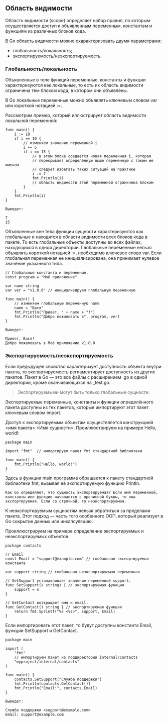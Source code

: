 ## Область видимости

Область видимости (scope) определяет набор правил, по которым осуществляется доступ к объявленным переменным, константам и функциям из различных блоков кода. 

В Go область видимости можно охарактеризовать двумя параметрами:
* глобальность/локальность;
* экспортируемость/неэкспортируемость.

### Глобальность/локальность

Объявленные в теле функций переменные, константы и функции характеризуются как локальные, то есть их область видимости ограничена тем блоком кода, в котором они объявлены. 

В Go локальные переменные можно объявлять ключевым словом var или короткой нотацией :=. 

Рассмотрим пример, который иллюстрирует область видимости локальной переменной:

```
func main() {
    i := 10
    if i == 10 {
        // изменяем значение переменной i
        i += 5 
        if i == 15 {
            // в этом блоке создаётся новая переменная i, которая
            // перекрывает определённую выше переменную с таким же именем
            // следует избегать таких ситуаций на практике
            i := 7
            fmt.Println(i)
            // область видимости этой переменной ограничена блоком
        }
    }
    fmt.Println(i)
} 

Выведет:

7
15 
```

Объявленные вне тела функции сущности характеризуются как глобальные и находятся в области видимости всех блоков кода в пакете. То есть глобальные объекты доступны во всех файлах, находящихся в одной директории. 
Глобальные переменные нельзя объявлять короткой нотацией :=, необходимо ключевое слово var. Если глобальная переменная не инициализирована, она принимает нулевое значение указанного типа.

```
// Глобальные константа и переменные.
const program = "Моё приложение"

var name string
var ver = "v1.0.0" // инициализируем глобальную переменную

func main() {
    // изменяем глобальную переменную name
    name = "Вася"
    fmt.Println("Привет, " + name + "!")
    fmt.Println("Добро пожаловать в", program, ver)
} 

Выведет:

Привет, Вася!
Добро пожаловать в Моё приложение v1.0.0 
```


### Экспортируемость/неэкспортируемость

Если предыдущее свойство характеризует доступность объекта внутри пакета, то экспортируемость регламентирует доступность из других пакетов. Пакет в Go — это все файлы c расширением .go в одной директории, кроме оканчивающихся на _test.go.

> Экспортируемыми могут быть только глобальные сущности.

Экспортируемые переменные, константы и функции определённого пакета доступны из тех пакетов, которые импортируют этот пакет ключевым словом import. 

Доступ к экспортируемым объектам осуществляется конструкцией <имя пакета>.<Имя сущности>. Проиллюстрируем на примере Hello, world!:

```
package main

import "fmt"  // импортируем пакет fmt стандартной библиотеки

func main() {
    fmt.Println("Hello, world!")
} 
```


Здесь в функции main программа обращается к пакету стандартной библиотеки fmt, вызывая её экспортируемую функцию Println. 

```
Как Go определяет, что сущность экспортируемая? Если имя переменной, константы или функции начинается с прописной буквы, то она экспортируемая. Если со строчной, то неэкспортируемая.
```

К неэкспортируемым сущностям нельзя обратиться за пределами пакета. Этот подход — часть того особенного ООП, который реализует в Go сокрытие данных или инкапсуляцию.


Проиллюстрируем на примере определение экспортируемых и неэкспортируемых объектов.

```
package contacts

// Email 
const Email = "support@example.com" // глобальная экспортируемая константа

var support string // глобальная неэкспортируемая переменная

// SetSupport устанавливает значение переменной support.
func SetSupport(s string) { // экспортируемая функция
    support = s
}

// GetContact возвращает имя и email.
func GetContact() string { // экспортируемая функция
    return fmt.Sprintf("%s <%s>", support, Email)
} 
```

Если импортировать этот пакет, то будут доступны константа Email, функции SetSupport и GetContact.

```
package main

import (
    "fmt"
    // импортируем пакет из поддиректории internal/contacts
    "myproject/internal/contacts"
)

func main() {
    contacts.SetSupport("Служба поддержки")
    fmt.Println(contacts.GetContact())
    fmt.Println("Email:", contacts.Email)
} 

Выведет:

Служба поддержки <support@example.com>
Email: support@example.com 
```

